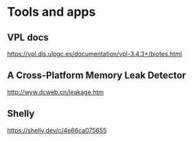 # Tools and apps
## VPL docs
https://vpl.dis.ulpgc.es/documentation/vpl-3.4.3+/biotes.html
## A Cross-Platform Memory Leak Detector
http://wyw.dcweb.cn/leakage.htm
## Shelly
https://shelly.dev/c/4e66ca075655
